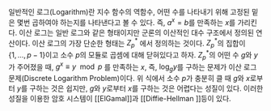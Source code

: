 일반적인 로그(Logarithm)란 지수 함수의 역함수, 어떤 수를 나타내기 위해 고정된 밑은 몇번 곱하여야 하는지를 나타낸다고 볼 수 있다. 즉, $a^x = b$를 만족하는 $x$를 가리킨다.
이산 로그는 일반 로그와 같은 형태이지만 군론의 이산적인 대수 구조에서 정의된 연산이다. 이산 로그의 가장 단순한 형태는 $Z_p^*$ 에서 정의하는 것이다. $Z_p^*$의 집합이 $\{1, ..., p-1\}$이고 소수 $p$의 모듈로 곱셈에 대해 닫혀있다고 하자. $Z^*_p$의 어떤 수 $g$와 $y$가 주어졌을 때, $g^x \equiv y \mod p$ 를 만족하는 $x$, 즉, $\log_gy$를 구하는 문제가 이산 로그 문제(Discrete Logarithm Problem)이다.
위 식에서 소수 $p$가 충분히 클 때 $g$와 $x$로부터 $y$를 구하는 것은 쉽지만, $g$와 $y$로부터 $x$를 구하는 것은 어렵다는 성질이 있다. 이러한 성질을 이용한 암호 시스템이 [[ElGamal]]과 [[Diffie-Hellman ]]등이 있다.